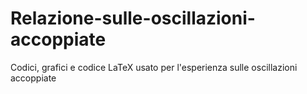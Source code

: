 # Relazione-sulle-oscillazioni-accoppiate

Codici, grafici e codice LaTeX usato per l'esperienza sulle oscillazioni accoppiate
